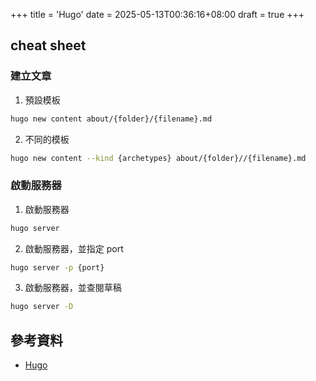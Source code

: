 +++
title = 'Hugo'
date = 2025-05-13T00:36:16+08:00
draft = true
+++

## cheat sheet

### 建立文章

1. 預設模板
```bash
hugo new content about/{folder}/{filename}.md
```

2. 不同的模板
```bash
hugo new content --kind {archetypes} about/{folder}//{filename}.md
```

### 啟動服務器

1. 啟動服務器
```bash
hugo server
```

2. 啟動服務器，並指定 port
```bash
hugo server -p {port}
```

3. 啟動服務器，並查閱草稿
```bash
hugo server -D
```

## 參考資料
- [Hugo](https://gohugo.io/)